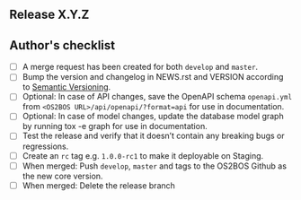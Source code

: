 ## Release X.Y.Z

## Author's checklist

- [ ] A merge request has been created for both `develop` and `master`.
- [ ] Bump the version and changelog in NEWS.rst and VERSION according to [Semantic Versioning](https://semver.org/).
- [ ] Optional: In case of API changes, save the OpenAPI schema `openapi.yml` from `<OS2BOS URL>/api/openapi/?format=api` for use in documentation.
- [ ] Optional: In case of model changes, update the database model graph by running tox -e graph for use in documentation.
- [ ] Test the release and verify that it doesn’t contain any breaking bugs or regressions.
- [ ] Create an `rc` tag e.g. `1.0.0-rc1` to make it deployable on Staging.
- [ ] When merged: Push `develop`, `master` and tags to the OS2BOS Github as the new core version.
- [ ] When merged: Delete the release branch